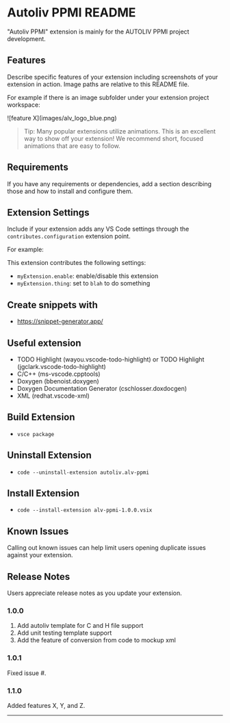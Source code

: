 # Autoliv PPMI README

"Autoliv PPMI" extension is mainly for the AUTOLIV PPMI project development. 

## Features

Describe specific features of your extension including screenshots of your extension in action. Image paths are relative to this README file.

For example if there is an image subfolder under your extension project workspace:

\!\[feature X\]\(images/alv_logo_blue.png\)

> Tip: Many popular extensions utilize animations. This is an excellent way to show off your extension! We recommend short, focused animations that are easy to follow.

## Requirements

If you have any requirements or dependencies, add a section describing those and how to install and configure them.

## Extension Settings

Include if your extension adds any VS Code settings through the `contributes.configuration` extension point.

For example:

This extension contributes the following settings:

* `myExtension.enable`: enable/disable this extension
* `myExtension.thing`: set to `blah` to do something

## Create snippets with <Snippet Generator>

* https://snippet-generator.app/

## Useful extension
* TODO Highlight (wayou.vscode-todo-highlight) or TODO Highlight (jgclark.vscode-todo-highlight)
* C/C++ (ms-vscode.cpptools)
* Doxygen (bbenoist.doxygen)
* Doxygen Documentation Generator (cschlosser.doxdocgen)
* XML (redhat.vscode-xml)

## Build Extension

* `vsce package`

## Uninstall Extension

* `code --uninstall-extension autoliv.alv-ppmi`

## Install Extension

* `code --install-extension alv-ppmi-1.0.0.vsix`

## Known Issues

Calling out known issues can help limit users opening duplicate issues against your extension.

## Release Notes

Users appreciate release notes as you update your extension.

### 1.0.0

1. Add autoliv template for C and H file support
2. Add unit testing template support 
3. Add the feature of conversion from code to mockup xml 

### 1.0.1

Fixed issue #.

### 1.1.0

Added features X, Y, and Z.

-----------------------------------------------------------------------------------------------------------